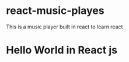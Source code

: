 # react-music-playes
This is a music player built in react to learn react 
# Hello World in React js
